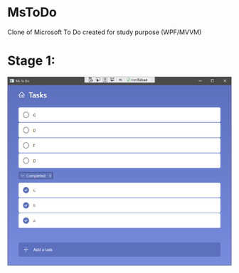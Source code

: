 # MsToDo
 Clone of Microsoft To Do created for study purpose (WPF/MVVM)


# Stage 1:
![Alt text](/readme_res/stage_1.png "State 1")
